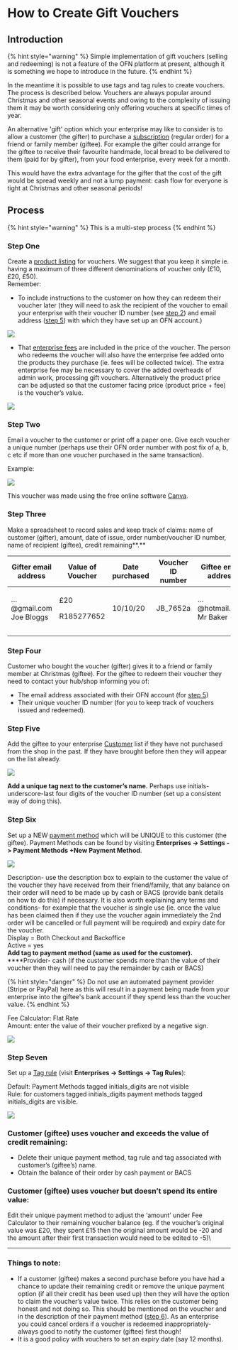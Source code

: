 # How to Create Gift Vouchers

## Introduction

{% hint style="warning" %}
Simple implementation of gift vouchers (selling and redeeming) is not a feature of the OFN platform at present, although it is something we hope to introduce in the future.
{% endhint %}

In the meantime it is possible to use tags and tag rules to create vouchers.  The process is described below.  Vouchers are always popular around Christmas and other seasonal events and owing to the complexity of issuing them it may be worth considering only offering vouchers at specific times of year.

An alternative 'gift' option which your enterprise may like to consider is to allow a customer (the gifter) to purchase a [subscription](../../basic-features/subscriptions/) (regular order) for a friend or family member (giftee).  For example the gifter could arrange for the giftee to receive their favourite handmade, local bread to be delivered to them (paid for by gifter), from your food enterprise, every week for a month.

This would have the extra advantage for the gifter that the cost of the gift would be spread weekly and not a lump payment: cash flow for everyone is tight at Christmas and other seasonal periods!

## Process

{% hint style="warning" %}
This is a multi-step process
{% endhint %}

### Step One

Create a [product listing](../../basic-features/products-1/products.md) for vouchers. We suggest that you keep it simple ie. having a maximum of three different denominations of voucher only (£10, £20, £50).\
Remember:&#x20;

* To include instructions to the customer on how they can redeem their voucher later (they will need to ask the recipient of the voucher to email your enterprise with their voucher ID number (see [step 2](how-to-create-gift-vouchers.md#step-two)) and email address ([step 5](how-to-create-gift-vouchers.md#step-five)) with which they have set up an OFN account.)

![](../../.gitbook/assets/voucher1.jpg)

* That [enterprise fees](../../basic-features/shopfront/enterprise-fees.md) are included in the price of the voucher.  The person who redeems the voucher will also have the enterprise fee added onto the products they purchase (ie. fees will be collected twice). The extra enterprise fee may be necessary to cover the added overheads of admin work, processing gift vouchers. Alternatively the product price can be adjusted so that the customer facing price (product price + fee) is the voucher’s value.

![](../../.gitbook/assets/voucher2.jpg)

### Step Two

Email a voucher to the customer or print off a paper one. Give each voucher a unique number (perhaps use their OFN order number with post fix of a, b, c etc if more than one voucher purchased in the same transaction).

Example:

![](../../.gitbook/assets/1.png)

This voucher was made using the free online software [Canva](https://www.canva.com/).

### Step Three

Make a spreadsheet to record sales and keep track of claims: name of customer (gifter), amount, date of issue, order number/voucher ID number, name of recipient (giftee), credit remaining**.**

| Gifter email address             | Value of Voucher            | Date purchased | Voucher ID number | Giftee email address             | Credit remaining |
| -------------------------------- | --------------------------- | -------------- | ----------------- | -------------------------------- | ---------------- |
| <p>…@gmail.com<br>Joe Bloggs</p> | <p>£20</p><p>R185277652</p> | 10/10/20       | JB\_7652a         | <p>…@hotmail.com<br>Mr Baker</p> | £20              |
|                                  |                             |                |                   |                                  |                  |
|                                  |                             |                |                   |                                  |                  |

### Step Four

Customer who bought the voucher (gifter) gives it to a friend or family member at Christmas (giftee). For the giftee to redeem their voucher they need to contact your hub/shop informing you of:

* The email address associated with their OFN account (for [step 5](how-to-create-gift-vouchers.md#step-five))
* Their unique voucher ID number (for you to keep track of vouchers issued and redeemed).

### Step Five

Add the giftee to your enterprise [Customer](https://openfoodnetwork.org.uk/admin/customers) list if they have not purchased from the shop in the past. If they have brought before then they will appear on the list already. &#x20;

![](https://lh6.googleusercontent.com/kQ9p8e9MwV59o9bnXYdzS2yZCPduKmJrBr3PF0y--YxnUSCgTPlYvXgWgHVVv45T6RFCVfeuVZO32H2TggixTTkP\_zzKitwD3Q3PeR70OrCWApmCVvJRUZtzQavLaADi6hYd-wsZ)

**Add a unique tag next to the customer’s name.** Perhaps use initials-underscore-last four digits of the voucher ID number (set up a consistent way of doing this).

### Step Six

Set up a NEW [payment method](../../basic-features/shopfront/payment-methods.md#setting-up-a-payment-method) which will be UNIQUE to this customer (the giftee).  Payment Methods can be found by visiting **Enterprises -> Settings -> Payment Methods +New Payment Method**.

![](https://lh3.googleusercontent.com/6ByGcLUnW\_rDqrBloGtym1i64JhDcMEVFospqUCR7BZc1vk5lbpiqZREU3LhN8iU9bqKPyM\_Wnd4YJwkkvgPWX4JIP9yHszyboX5rnZagwiaFMs0jbKage3z\_\_gVKGDG2fLFPch\_)

Description- use the description box to explain to the customer the value of the voucher they have received from their friend/family, that any balance on their order will need to be made up by cash or BACS (provide bank details on how to do this) if necessary. It is also worth explaining any terms and conditions- for example that the voucher is single use (ie. once the value has been claimed then if they use the voucher again immediately the 2nd order will be cancelled or full payment will be required) and expiry date for the voucher.\
Display = Both Checkout and Backoffice\
Active = yes\
**Add tag to payment method (same as used for the customer).**\
****Provider- cash (if the customer spends more than the value of their voucher then they will need to pay the remainder by cash or BACS)

{% hint style="danger" %}
Do not use an automated payment provider (Stripe or PayPal) here as this will result in a payment being made from your enterprise into the giftee's bank account if they spend less than the voucher value.
{% endhint %}

Fee Calculator: Flat Rate\
Amount: enter the value of their voucher prefixed by a negative sign.

![](../../.gitbook/assets/christmaspmcalc.jpg)

### Step Seven

Set up a [Tag rule](../../basic-features/shopfront/customer-management-and-conditional-displays-prices/tags-and-tag-rules.md#show-hide-payment-methods) (visit **Enterprises -> Settings -> Tag Rules**):

Default: Payment Methods tagged initials\_digits are not visible\
Rule: for customers tagged initials\_digits payment methods tagged initials\_digits are visible.

![](https://lh5.googleusercontent.com/XNlPg1s5bgvq42adGiNAcJ6-1u4HAGDokwbp7jainIZM0RxROZMhW\_kKrfrbGIUIjKJleibB-5glFEGySi3Dc6bbkdKctyKsJgmu6mFiskNOAxqqxEhX4JQWSSuC2TpD4HgdGiOX)

### **Customer (giftee) uses voucher and exceeds the value of credit remaining:**&#x20;

* Delete their unique payment method, tag rule and tag associated with customer’s (giftee’s) name.
* Obtain the balance of their order by cash payment or BACS

### **Customer (giftee) uses voucher but doesn’t spend its entire value:**&#x20;

Edit their unique payment method to adjust the ‘amount’ under Fee Calculator to their remaining voucher balance (eg. if the voucher’s original value was £20, they spent £15 then the original amount would be -20 and the amount after their first transaction would need to be edited to -5)\
****

### **Things to note:**

* If a customer (giftee) makes a second purchase before you have had a chance to update their remaining credit or remove the unique payment option (if all their credit has been used up) then they will have the option to claim the voucher’s value twice. This relies on the customer being honest and not doing so. This should be mentioned on the voucher and in the description of their payment method ([step 6](how-to-create-gift-vouchers.md#step-six)). As an enterprise you could cancel orders if a voucher is redeemed inappropriately- always good to notify the customer (giftee) first though!
* It is a good policy with vouchers to set an expiry date (say 12 months).
